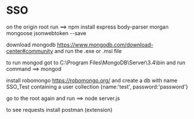 # SSO
 on the origin root run ==> npm install express body-parser morgan mongoose jsonwebtoken --save
 
 download mongodb  https://www.mongodb.com/download-center#community and run the .exe or .msi file
 
 to run mongod  got to C:\Program Files\MongoDB\Server\3.4\bin and run command ==>  mongod
 
 install robomongo https://robomongo.org/ and create a db with name SSO_Test containing a user collection {name:'test', password:'password'}
 
 go to the root again and run ==> node server.js
 
 to see requests install postman (extension) 
 
 
